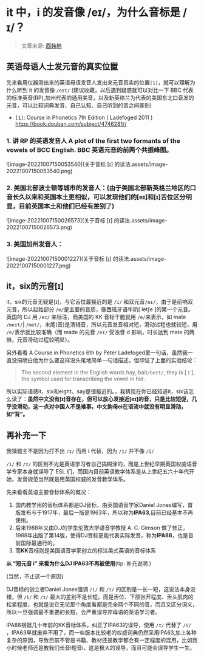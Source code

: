 # it 中，i 的发音像 /eɪ/，为什么音标是 /ɪ/？

> 文章来源: [西韩地](https://www.zhihu.com/question/338596387/answer/1050873748)

## 英语母语人士发元音的真实位置

先来看用仪器测出来的英语母语发音人发出来元音真实的位置`[1]`，就可以理解为什么听到 it 的发音像 `/eɪt/` (建议收藏，以后遇到疑惑就可以对比一下 BBC 代表的标准英音(RP),加州代表的通用美音，以及新英格兰为代表的美国东北口音发的元音，可以比较词典发音、自己认知、自己听到的音之间差别)
- `[1]`: Course in Phonetics 7th Edition ( Ladefoged 2011 )  https://book.douban.com/subject/4746281//

### 1. 讲 RP 的英语发音人 A plot of the first two formants of the vowels of BCC English. BBC 英语元音的前两个共振峰图。

![image-20221007150053540](关于音标 [ɪ] 的读法.assets/image-20221007150053540.png)

### 2. 美国北部波士顿等城市的发音人：(由于美国北部新英格兰地区的口音长久以来和英国本土更相似，可以发现他们的[eɪ]和[ɪ]舌位区分明显，目前英国本土和他们已经有差别了)

![image-20221007150026573](关于音标 [ɪ] 的读法.assets/image-20221007150026573.png)

### 3. 美国加州发音人：

![image-20221007150001227](关于音标 [ɪ] 的读法.assets/image-20221007150001227.png)



## **it，six的元音[ɪ]**

it，six的元音无疑是[ɪ]，与它舌位最接近的是 `/i/` 和双元音`/eɪ/`，由于是前响双元音，所以起始部分 `/e/`是主要的音质，像西班牙语牛奶[ letʃe ]的第一个元音。英国的 DJ 用 `/eɪ/` 来标注，而美国的 KK 音标干脆就用 `/e/`来表示，如 mate `/meɪt/`| `/met/`，末尾(音)是清辅音，所以元音发音相对短，滑动过程也就较短，用 `/e/`表示就比较准确（而 made 的元音 `/eɪ/` 受浊音 d 影响，时长达到 mate 的两倍，元音滑动过程较明显）。

另外看看 A Course in Phonetics 6th by Peter Ladefoged里一句话，虽然我一直没搞明白他为什么要这样没头尾地简单一句话描述，但印证了上面的实验结论：

> The second element in the English words hay, bait`/beɪt/`, they  is [ ɪ ], the symbol used for transcribing the vowel in hid.

所以实际语感it，six和eight、say是很接近的。，我猜现在你已经知道it，six该怎么读了：**虽然中文没有[ɪ]音存在，但可以放心发接近[eɪ]的音，只是比较短促，几乎没滑动，这一点对中国人不是难事，中文韵母ei在语流中就没有明显滑动，如“背”。**

## 再补充一下

我猜题主不是因为打不出 `/ɪ/` 而用 i 代替，因为 `/ɪ/` 并不像 `/i/` 

`/i/` 和 `/ɪ/` 的区别不光是英语学习者自己搞糊涂的，而是上世纪早期英国权威语音学专家本身就误导了 ESL 们，而国内目前英语教学体系是从上世纪五六十年代开始，发音规范当然就是用英国权威的发音教学体系。

先来看看英语主要音标体系的概况：

1. 国内教学用的音标体系都是DJ音标，由英国语音学家Daniel Jones编写，首版发布与于1917年，最后一版是1963年，所以称为**IPA63**,目前已经基本不再使用。
2. 后来1988年又由D.J的学生伦敦大学语音学教授 A. C. Gimson 做了修正，1988年出版了第14版，使得DJ音标更能代表实际发音，称为**IPA88**，也是目前国际最通行的。
3. 而**KK**音标则是美国语音学家创立的标注美式英语的音标体系



**从 “短元音 i” 来看为什么DJ IPA63不再被使用**(tip: 补充说明 )

(当然，不止这一个原因)

DJ音标的创立者Daniel Jones强调 `/i/` 和 `/ɪ/` 的区别是一长一短，这说法本身没错，但 `/i/` 和 `/ɪ/` 最大的差别不是长短，而是舌位、下颌张开程度、舌头肌肉的松紧程度，也就是说它无论那个角度看都是完全两个不同的音，而且又区分词义，所以一旦强调最不重要的长短，会严重误导非母语的英语学习者。

IPA88根据几十年前的KK音标体系，纠正了IPA63的误导，使用 `/ɪ/` 代替了 `/i/` ，IPA63早就废弃不用了，而一些版本比较老的权威词典仍然采用IPA63,加上各种复杂的原因，导致目前不管是书籍、教材还是教学都会有一定程度的混用，比如我小时候老师还是教我们长音i短音i，这是极大的误导，而且可能会误导学生一生。











